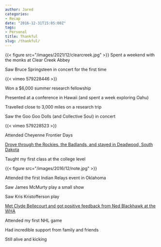 ```yaml
---
author: Jared
categories:
- Recap
date: "2016-12-31T15:05:00Z"
tags:
- Personal
title: Thankful
slug: /thankful/
---
```


{{< figure src="/images/2021/12/clearcreek.jpg" >}}
Spent a weekend with the monks at Clear Creek Abbey

Saw Bruce Springsteen in concert for the first time

{{< vimeo 579228446 >}}

Won a $6,000 summer research fellowship

Presented at a conference in Hawaii (and spent a week exploring Oahu)

Travelled close to 3,000 miles on a research trip

Saw the Goo Goo Dolls (and Collective Soul) in concert

{{< vimeo 579228523 >}}

Attended Cheyenne Frontier Days

[Drove through the Rockies, the Badlands, and stayed in Deadwood, South Dakota](https://blog.jaredeberle.org/posts/this-is-what-they-call-a-metaphor/)

Taught my first class at the college level

{{< figure src="/images/2016/12/note.jpg" >}}

Attended the first Indian Relays event in Oklahoma

Saw James McMurty play a small show

Saw Kris Kristofferson play

[Met Clyde Bellecourt and got positive feedback from Ned Blackhawk at the WHA](https://blog.jaredeberle.org/posts/go-out-and-do-the-things)

Attended my first NHL game

Had incredible support from family and friends

Still alive and kicking